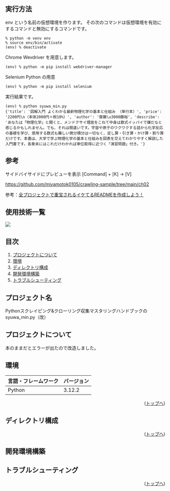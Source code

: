 <div id="top"></div>

## 実行方法

env という名前の仮想環境を作ります。
その次のコマンドは仮想環境を有効にするコマンドと無効にするコマンドです。

```
% python -m venv env
% source env/bin/activate
(env) % deactivate
```

Chrome Wevdriver を用意します。
```
(env) % python -m pip install webdriver-manager
```

Selenium Python の用意
```
(env) % python -m pip install selenium
```

実行結果です。
```
(env) % python syuwa_min.py                      
{'title': '図解入門 よくわかる最新物理化学の基本と仕組み （単行本）', 'price': '2200円\n（本体2000円＋税10%）', 'author': '齋藤\u3000勝裕', 'describe': 'あなたは「物理化学」と聞くと、メンドクサイ理屈をこねて中身は数式イッパイで嫌だなと感じるかもしれません。でも、それは間違いです。宇宙や原子のワクワクする話から化学反応の基礎を学び、使用する数式も難しい微分積分は一切なく、足し算・引き算・かけ算・割り算だけです。本書は、大学で学ぶ物理化学の基本と仕組みを図表を交えてわかりやすく解説した入門書です。各章末にはこれだけわかれば単位取得に近づく「演習問題」付き。'}

```

## 参考

サイドバイサイドにプレビューを表示 [Command] + [K] → [V]

https://github.com/miyamotok0105/crawling-sample/tree/main/ch02

参考：[全プロジェクトで重宝されるイケてるREADMEを作成しよう！](https://qiita.com/shun198/items/c983c713452c041ef787)

## 使用技術一覧

<!-- シールド一覧 -->
<!-- 該当するプロジェクトの中から任意のものを選ぶ-->
<p style="display: inline">
  <!-- バックエンドの言語一覧 -->
  <img src="https://img.shields.io/badge/-Python-F2C63C.svg?logo=python&style=for-the-badge">
</p>

## 目次

1. [プロジェクトについて](#プロジェクトについて)
2. [環境](#環境)
3. [ディレクトリ構成](#ディレクトリ構成)
4. [開発環境構築](#開発環境構築)
5. [トラブルシューティング](#トラブルシューティング)


## プロジェクト名

Pythonスクレイピング&クローリング収集マスタリングハンドブックの syuwa_min.py（改）

<!-- プロジェクトについて -->

## プロジェクトについて

本のままだとエラーが出たので改造しました。

## 環境

<!-- 言語、フレームワーク、ミドルウェア、インフラの一覧とバージョンを記載 -->

| 言語・フレームワーク  | バージョン |
| --------------------- | ---------- |
| Python                | 3.12.2     |

<p align="right">(<a href="#top">トップへ</a>)</p>

## ディレクトリ構成



<p align="right">(<a href="#top">トップへ</a>)</p>

## 開発環境構築


## トラブルシューティング


<p align="right">(<a href="#top">トップへ</a>)</p>
